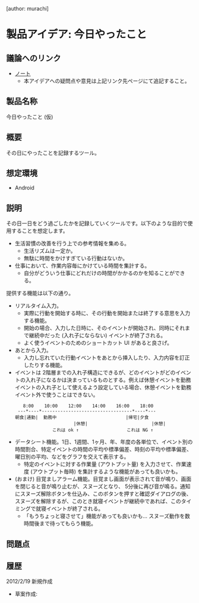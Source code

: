 [author: murachi]
# 製品アイデア: 今日やったこと

## 議論へのリンク

* [ノート](wiki::製品アイデア/ツール/今日やったこと/ノート)
  * 本アイデアへの疑問点や意見は上記リンク先ページにて追記すること。

## 製品名称

今日やったこと (仮)

## 概要

その日にやったことを記録するツール。

## 想定環境

* Android

## 説明

その日一日をどう過ごしたかを記録していくツールです。以下のような目的で使用することを想定します。

* 生活習慣の改善を行う上での参考情報を集める。
  * 生活リズムは一定か。
  * 無駄に時間をかけすぎている行動はないか。
* 仕事において、作業内容毎にかけている時間を集計する。
  * 自分がどういう仕事にどれだけの時間がかかるのかを知ることができる。

提供する機能は以下の通り。

* リアルタイム入力。
  * 実際に行動を開始する時に、その行動を開始または終了する意思を入力する機能。
  * 開始の場合、入力した日時に、そのイベントが開始され、同時にそれまで継続中だった (入れ子にならない) イベントが終了される。
  * よく使うイベントのためのショートカット UI があると良さげ。
* あとから入力。
  * 入力し忘れていた行動イベントをあとから挿入したり、入力内容を訂正したりする機能。
* イベントは 2階層までの入れ子構造にできるが、どのイベントがどのイベントの入れ子になるかは決まっているものとする。例えば休憩イベントを勤務イベントの入れ子として使えるよう設定している場合、休憩イベントを勤務イベント外で使うことはできない。
  ```
     8:00    10:00    12:00    14:00    16:00    18:00
   ---*----*----------------------------------*----*---
  朝食|通勤|  勤務中                          |帰宅|夕食
                        |休憩|                        |休憩|
                これは ok ↑                  これは NG ↑
  ```
* データシート機能。1日、1週間、1ヶ月、年、年度の各単位で、イベント別の時間割合、特定イベントの時間の平均や標準偏差、時刻の平均や標準偏差、曜日別の平均、などをグラフを交えて表示する。
  * 特定のイベントに対する作業量 (アウトプット量) を入力させて、作業速度 (アウトプット毎時) を集計するような機能があっても良いかも。
* (おまけ) 目覚ましアラーム機能。目覚まし画面が表示されて音が鳴り、画面を閉じると音が鳴り止むが、スヌーズとなり、 5分後に再び音が鳴る。通知にスヌーズ解除ボタンを仕込み、このボタンを押すと確認ダイアログの後、スヌーズを解除するが、このとき就寝イベントが継続中であれば、このタイミングで就寝イベントが終了される。
  * 「もうちょっと寝させて」機能があっても良いかも… スヌーズ動作を数時間後まで待ってもらう機能。

## 問題点


## 履歴
2012/2/19 新規作成
* 草案作成:
